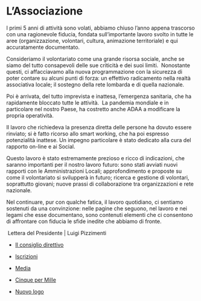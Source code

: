 L’Associazione
==============

I primi 5 anni di attività sono volati, abbiamo chiuso l’anno appena trascorso con una ragionevole fiducia, fondata sull’importante lavoro svolto in tutte le aree (organizzazione, volontari, cultura, animazione territoriale) e qui accuratamente documentato.

Consideriamo il volontariato come una grande risorsa sociale, anche se siamo del tutto consapevoli delle sue criticità e dei suoi limiti.  Nonostante questi, ci affacciavamo alla nuova programmazione con la sicurezza di poter contare su alcuni punti di forza: un effettivo radicamento nella realtà associativa locale; il sostegno della rete lombarda e di quella nazionale.

Poi è arrivata, del tutto imprevista e inattesa, l’emergenza sanitaria, che ha rapidamente bloccato tutte le attività.  La pandemia mondiale e in particolare nel nostro Paese, ha costretto anche ADAA a modificare la propria operatività.

Il lavoro che richiedeva la presenza diretta delle persone ha dovuto essere rinviato; si è fatto ricorso allo smart working, che ha poi espresso potenzialità inattese. Un impegno particolare è stato dedicato alla cura del rapporto on-line e ai Social.

Questo lavoro è stato estremamente prezioso e ricco di indicazioni, che saranno importanti per il nostro lavoro futuro: sono stati avviati nuovi rapporti con le Amministrazioni Locali; approfondimento e proposte su come il volontariato si svilupperà in futuro; ricerca e gestione di volontari, soprattutto giovani; nuove prassi di collaborazione tra organizzazioni e rete nazionale.

Nel continuare, pur con qualche fatica, il lavoro quotidiano, ci sentiamo sostenuti da una convinzione: nelle pagine che seguono, nel lavoro e nei legami che esse documentano, sono contenuti elementi che ci consentono di affrontare con fiducia le sfide inedite che abbiamo di fronte.

 Lettera del Presidente | Luigi Pizzimenti

*   [Il consiglio direttivo](https://www.adaa.it/direttivo/)
    
*   [Iscrizioni](https://www.adaa.it/iscriviti/)
    
*   [Media](https://www.adaa.it/media/)
    
*   [Cinque per Mille](https://www.adaa.it/cinque-per-mille/)
    
*   [Nuovo logo](https://www.adaa.it/nuovo-logo/)